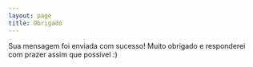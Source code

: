 ```yaml
---
layout: page
title: Obrigado
---
```


Sua mensagem foi enviada com sucesso! Muito obrigado  e responderei com prazer assim que possível :)
